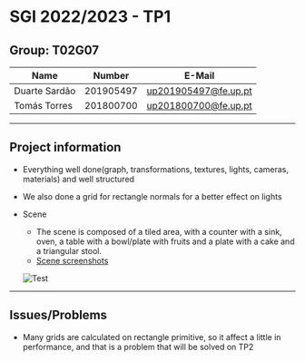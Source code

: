 # SGI 2022/2023 - TP1

## Group: T02G07

| Name             | Number    | E-Mail               |
| ---------------- | --------- | ------------------   |
| Duarte Sardão    | 201905497 | up201905497@fe.up.pt |
| Tomás Torres     | 201800700 | up201800700@fe.up.pt |

----
## Project information

- Everything well done(graph, transformations, textures, lights, cameras, materials) and well structured
- We also done a grid for rectangle normals for a better effect on lights
- Scene
  - The scene is composed of a tiled area, with a counter with a sink, oven, a table with a bowl/plate with fruits and a plate with a cake and a triangular stool.
  - [Scene screenshots](https://git.fe.up.pt/sgi-meic/sgi-2022-2023/t02/sgi-t02-g07/-/tree/main/tp1/scenes/screenshots)

  ![Test](https://git.fe.up.pt/sgi-meic/sgi-2022-2023/t02/sgi-t02-g07/-/raw/main/tp1/scenes/screenshots/version2.1.png)

----
## Issues/Problems

- Many grids are calculated on rectangle primitive, so it affect a little in performance, and that is a problem that will be solved on TP2 
